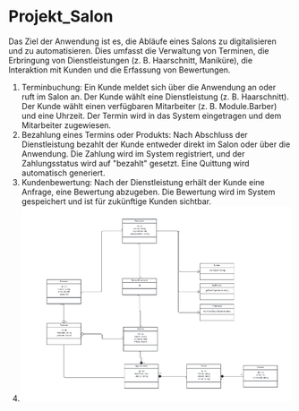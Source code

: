 # Projekt_Salon
Das Ziel der Anwendung ist es, die Abläufe eines Salons zu digitalisieren und zu automatisieren. Dies umfasst die Verwaltung von Terminen, die Erbringung von Dienstleistungen (z. B. Haarschnitt, Maniküre), die Interaktion mit Kunden und die Erfassung von Bewertungen.
1. Terminbuchung:
   Ein Kunde meldet sich über die Anwendung an oder ruft im Salon an.
   Der Kunde wählt eine Dienstleistung (z. B. Haarschnitt).
   Der Kunde wählt einen verfügbaren Mitarbeiter (z. B. Module.Barber) und eine Uhrzeit.
   Der Termin wird in das System eingetragen und dem Mitarbeiter zugewiesen.
2. Bezahlung eines Termins oder Produkts:
   Nach Abschluss der Dienstleistung bezahlt der Kunde entweder direkt im Salon oder über die Anwendung.
   Die Zahlung wird im System registriert, und der Zahlungsstatus wird auf "bezahlt" gesetzt.
   Eine Quittung wird automatisch generiert.
3. Kundenbewertung:
   Nach der Dienstleistung erhält der Kunde eine Anfrage, eine Bewertung abzugeben.
   Die Bewertung wird im System gespeichert und ist für zukünftige Kunden sichtbar.
4. ![img_1.png](img_1.png)